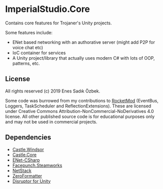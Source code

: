 # ImperialStudio.Core
Contains core features for Trojaner's Unity projects.

Some features include:
* ENet based networking with an authorative server (might add P2P for voice chat etc)
* IoC container for services
* A Unity project/library that actually uses modern C# with lots of OOP, patterns, etc.

## License
All rights reserved (c) 2019 Enes Sadık Özbek. 

Some code was burrowed from my contributions to [RocketMod](https://github.com/RocketMod/Rocket) (EventBus, Loggers, TaskScheduler and ReflectionExtensions). These are licensed under Creative Commons Attribution-NonCommercial-NoDerivatives 4.0 license.
All other published source code is for educational purposes only and may not be used in commercial projects.

## Dependencies
* [Castle.Windsor](https://github.com/castleproject/Windsor)
* [Castle.Core](https://github.com/castleproject/Core)
* [ENet-CSharp](https://github.com/nxrighthere/ENet-CSharp)
* [Facepunch.Steamworks](https://github.com/Facepunch/Facepunch.Steamworks)
* [NetStack](https://github.com/nxrighthere/NetStack)
* [ZeroFormatter](https://github.com/neuecc/ZeroFormatter)
* [Disruptor for Unity](https://github.com/dave-hillier/disruptor-unity3d)